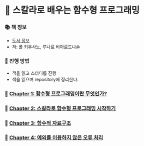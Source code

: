 # 🎃 스칼라로 배우는 함수형 프로그래밍

### 📚 책 정보
- [도서 정보](http://www.yes24.com/Product/Goods/16969986)
- 저: 폴 키우사노, 루나르 비아르드나손

### 🎯 진행 방법
- 책을 읽고 스터디를 진행
- 책을 읽으며 repository에 정리한다.

### 🤔 [Chapter 1: 함수형 프로그래밍이란 무엇인가?](https://github.com/saseungmin/summary_of_technical_books/tree/main/summarize_books_in_markdown/%EC%8A%A4%EC%B9%BC%EB%9D%BC%EB%A1%9C%20%EB%B0%B0%EC%9A%B0%EB%8A%94%20%ED%95%A8%EC%88%98%ED%98%95%20%ED%94%84%EB%A1%9C%EA%B7%B8%EB%9E%98%EB%B0%8D/Chapter%201)

### 🤔 [Chapter 2: 스칼라로 함수형 프로그래밍 시작하기](https://github.com/saseungmin/summary_of_technical_books/tree/main/summarize_books_in_markdown/%EC%8A%A4%EC%B9%BC%EB%9D%BC%EB%A1%9C%20%EB%B0%B0%EC%9A%B0%EB%8A%94%20%ED%95%A8%EC%88%98%ED%98%95%20%ED%94%84%EB%A1%9C%EA%B7%B8%EB%9E%98%EB%B0%8D/Chapter%202)

### 🤔 [Chapter 3: 함수적 자료구조](https://github.com/saseungmin/summary_of_technical_books/tree/main/summarize_books_in_markdown/%EC%8A%A4%EC%B9%BC%EB%9D%BC%EB%A1%9C%20%EB%B0%B0%EC%9A%B0%EB%8A%94%20%ED%95%A8%EC%88%98%ED%98%95%20%ED%94%84%EB%A1%9C%EA%B7%B8%EB%9E%98%EB%B0%8D/Chapter%203)

### 🤔 [Chapter 4: 예외를 이용하지 않은 오류 처리](https://github.com/saseungmin/summary_of_technical_books/tree/main/summarize_books_in_markdown/%EC%8A%A4%EC%B9%BC%EB%9D%BC%EB%A1%9C%20%EB%B0%B0%EC%9A%B0%EB%8A%94%20%ED%95%A8%EC%88%98%ED%98%95%20%ED%94%84%EB%A1%9C%EA%B7%B8%EB%9E%98%EB%B0%8D/Chapter%204)
